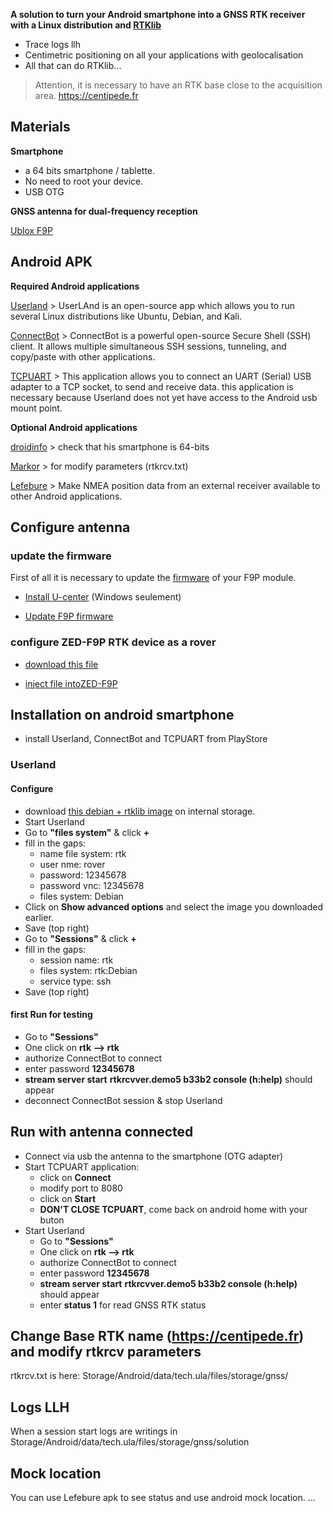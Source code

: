 **A solution to turn your Android smartphone into a GNSS RTK receiver with a Linux distribution and [RTKlib](http://www.rtklib.com/)**

* Trace logs llh
* Centimetric positioning on all your applications with geolocalisation
* All that can do RTKlib...

> Attention, it is necessary to have an RTK base close to the acquisition area. https://centipede.fr


## Materials

**Smartphone**

* a 64 bits smartphone / tablette.
* No need to root your device.
* USB OTG

**GNSS antenna for dual-frequency reception**

[Ublox F9P](https://store.drotek.com/sirius-rtk-gnss-rover-f9p)

## Android APK

**Required Android applications**

[Userland](https://play.google.com/store/apps/details?id=tech.ula&gl=FR) > UserLAnd is an open-source app which allows you to run several Linux distributions like Ubuntu,
Debian, and Kali.

[ConnectBot](https://play.google.com/store/apps/details?id=org.connectbot&hl=fr) > ConnectBot is a powerful open-source Secure Shell (SSH) client. It allows multiple simultaneous SSH sessions, tunneling, and copy/paste with other applications.

[TCPUART](https://play.google.com/store/apps/details?id=com.hardcodedjoy.tcpuart&gl=FR) > This application allows you to connect an UART (Serial) USB adapter to a TCP socket, to send and receive data. this application is necessary because Userland does not yet have access to the Android usb mount point.

**Optional Android applications**

[droidinfo](https://play.google.com/store/apps/details?id=com.inkwired.droidinfo&hl=fr) > check that his smartphone is 64-bits

[Markor](https://play.google.com/store/apps/details?id=net.gsantner.markor&gl=FR) > for modify parameters (rtkrcv.txt)

[Lefebure](https://play.google.com/store/apps/details?id=com.lefebure.ntripclient&gl=FR) > Make NMEA position data from an external receiver available to other Android applications.

## Configure antenna

### update the firmware

First of all it is necessary to update the [firmware](https://fr.wikipedia.org/wiki/Firmware) of your F9P module.

* [Install U-center](https://www.u-blox.com/en/product/u-center) (Windows seulement)

* [Update F9P firmware](https://drotek.gitbook.io/rtk-f9p-positioning-solutions/tutorials/updating-zed-f9p-firmware)

### configure ZED-F9P RTK device as a rover

* [download this file](https://raw.githubusercontent.com/jancelin/RTKlibDroid/master/U-Blox_ZED-F9P_rtkrover_5hz_pedestrian.txt)

* [inject file intoZED-F9P](https://drotek.gitbook.io/rtk-f9p-positioning-solutions/how-to-get-started/zed-f9p-rtk-configuration)

## Installation on android smartphone

* install Userland, ConnectBot and TCPUART from PlayStore

### Userland

#### Configure

* download [this debian + rtklib image](https://github.com/jancelin/RTKlibDroid/releases/download/RTKlibDroid_0.1/rtk-debian-rootfs.tar.gz) on internal storage.
* Start Userland
* Go to **"files system"** & click **+**
* fill in the gaps:
  * name file system: rtk
  * user nme: rover
  * password: 12345678
  * password vnc: 12345678
  * files system: Debian
* Click on **Show advanced options** and select the image you downloaded earlier.
* Save (top right)
* Go to **"Sessions"** & click **+**
* fill in the gaps:
  * session name: rtk
  * files system: rtk:Debian
  * service type: ssh
* Save (top right)

#### first Run for testing

* Go to **"Sessions"**
* One click on **rtk --> rtk**
* authorize ConnectBot to connect
* enter password **12345678**
* **stream server start** **rtkrcvver.demo5 b33b2 console (h:help)** should appear
* deconnect ConnectBot session & stop Userland

## Run with antenna connected

* Connect via usb the antenna to the smartphone (OTG adapter)
* Start TCPUART application:
  * click on **Connect**
  * modify port to 8080
  * click on **Start**
  * **DON'T CLOSE TCPUART**, come back on android home with your buton
* Start Userland
  * Go to **"Sessions"**
  * One click on **rtk --> rtk**
  * authorize ConnectBot to connect
  * enter password **12345678**
  * **stream server start** **rtkrcvver.demo5 b33b2 console (h:help)** should appear
  * enter **status 1** for read GNSS RTK status

## Change Base RTK name (https://centipede.fr) and modify rtkrcv parameters

rtkrcv.txt is here: Storage/Android/data/tech.ula/files/storage/gnss/

## Logs LLH

When a session start logs are writings in Storage/Android/data/tech.ula/files/storage/gnss/solution

## Mock location

You can use Lefebure apk to see status and use android mock location.
...
